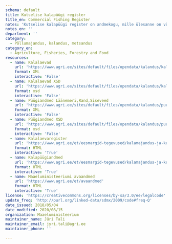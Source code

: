 ```yaml
---
schema: default
title: Kutselise kalapüügi register
title_en: Commercial Fishing Register
notes: 'Kutselise kalapüügi register on andmekogu, mille ülesanne on võimaldada kutselise kalapüügiga tegelevate isikute, nende tegevuse ja kalalaevade üle arvestuse pidamist ning järelevalve teostamist.'
notes_en: ''
department: ''
category:
  - Põllumajandus, kalandus, metsandus
category_en:
  - Agriculture, Fisheries, Forestry and Food
resources:
  - name: Kalalaevad
    url: 'https://www.agri.ee/sites/default/files/opendata/kalandus/kalalaevad.xml'
    format: XML
    interactive: 'False'
  - name: Kalalaevad XSD
    url: 'https://www.agri.ee/sites/default/files/opendata/kalandus/kalalaevad.xsd'
    format: xsd
    interactive: 'False'
  - name: Püügiandmed Läänemeri,Rand,Siseveed
    url: 'https://www.agri.ee/sites/default/files/opendata/kalandus/puugiandmed.xml'
    format: XML
    interactive: 'False'
  - name: Püügiandmed XSD
    url: 'https://www.agri.ee/sites/default/files/opendata/kalandus/puugiandmed.xsd'
    format: xsd
    interactive: 'False'
  - name: Kalalaevaregister
    url: 'https://www.agri.ee/et/eesmargid-tegevused/kalamajandus-ja-kutseline-kalapuuk/kalalaevaregister'
    format: HTML
    interactive: 'True'
  - name: Kalapüügiandmed
    url: 'https://www.agri.ee/et/eesmargid-tegevused/kalamajandus-ja-kutseline-kalapuuk/puugiandmed'
    format: HTML
    interactive: 'True'
  - name: Maaeluministeeriumi avaandmed
    url: 'https://www.agri.ee/et/avaandmed'
    format: HTML
    interactive: 'True'
license: 'https://creativecommons.org/licenses/by-sa/3.0/ee/legalcode'
update_freq: 'http://purl.org/linked-data/sdmx/2009/code#freq-Q'
date_issued: 2018/05/04
date_modified: 2020/08/15
organization: Maaeluministeerium
maintainer_name: Jüri Tali
maintainer_email: jyri.tali@agri.ee
maintainer_phone: ''

---
```

